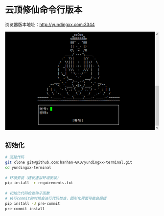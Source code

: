 # 云顶修仙命令行版本

浏览器版本地址：http://yundingxx.com:3344

![](logo.jpg)
## 初始化

```bash
# 克隆代码
git clone git@github.com:hanhan-GKD/yundingxx-terminal.git
cd yundingxx-terminal

# 环境安装（建议虚拟环境安装）
pip install -r requirements.txt

# 初始化代码检查钩子函数
# 执行commit的时候会进行代码检查，图形化界面可能会报错
pip install -U pre-commit
pre-commit install
```

